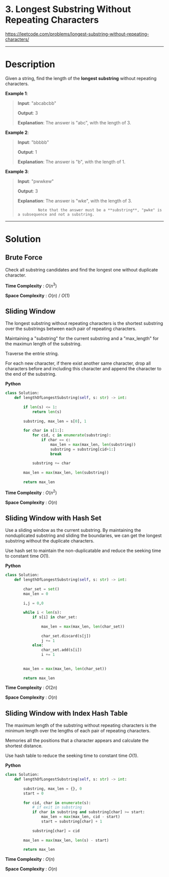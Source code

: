 # 3. Longest Substring Without Repeating Characters

https://leetcode.com/problems/longest-substring-without-repeating-characters/

---

# Description

Given a string, find the length of the **longest substring** without repeating characters.

**Example 1**:

> **Input**: "abcabcbb"
> 
> **Output**: 3 
> 
> **Explanation**: The answer is "abc", with the length of 3. 

**Example 2**:

> **Input**: "bbbbb"
> 
> **Output**: 1
> 
> **Explanation**: The answer is "b", with the length of 1.

**Example 3**:

> **Input**: "pwwkew"
> 
> **Output**: 3
> 
> **Explanation**: The answer is "wke", with the length of 3. 
> 
>              Note that the answer must be a **substring**, "pwke" is a subsequence and not a substring.

---

# Solution

## Brute Force

Check all substring candidates and find the longest one without duplicate character.

**Time Complexity** : $O(n^3)$

**Space Complexity** : $O(n)$ / $O(1)$

## Sliding Window

The longest substring without repeating characters is the shortest substring over the substrings between each pair of repeating characters.

Maintaining a "substring" for the current substring and a "max_length" for the maximun length of the substring. 

Traverse the entrie string. 

For each new character, if there exist another same character, drop all characters before and including this character and append the character to the end of the substring. 

**Python**
```python
class Solution:
    def lengthOfLongestSubstring(self, s: str) -> int:
        
        if len(s) <= 1:
            return len(s)
        
        substring, max_len = s[0], 1
        
        for char in s[1:]:
            for cid, c in enumerate(substring):
                if char == c:
                    max_len = max(max_len, len(substring))
                    substring = substring[cid+1:]
                    break
                    
            substring += char
        
        max_len = max(max_len, len(substring))
        
        return max_len
```

**Time Complexity** : $O(n^2)$

**Space Complexity** : $O(n)$

## Sliding Window with Hash Set

Use a sliding window as the current substring. By maintaining the nonduplicated substring and sliding the boundaries, we can get the longest substring without the duplicate characters.

Use hash set to maintain the non-duplicatable and reduce the seeking time to constant time $O(1)$.

**Python**
```python
class Solution:
    def lengthOfLongestSubstring(self, s: str) -> int:
        
        char_set = set()
        max_len = 0
        
        i,j = 0,0
        
        while i < len(s):
            if s[i] in char_set:
                
                max_len = max(max_len, len(char_set))
                
                char_set.discard(s[j])
                j += 1
            else:
                char_set.add(s[i])
                i += 1
                
            
        max_len = max(max_len, len(char_set))
        
        return max_len
```

**Time Complexity** : $O(2n)$

**Space Complexity** : $O(n)$

## Sliding Window with Index Hash Table

The maximum length of the substring without repeating characters is the minimum length over the lengths of each pair of repeating characters.

Memories all the positions that a character appears and calculate the shortest distance.

Use hash table to reduce the seeking time to constant time $O(1)$.

**Python**
```python
class Solution:
    def lengthOfLongestSubstring(self, s: str) -> int:
        
        substring, max_len = {}, 0
        start = 0
        
        for cid, char in enumerate(s):
            # if exit in substring
            if char in substring and substring[char] >= start:
                max_len = max(max_len, cid - start)
                start = substring[char] + 1
                
            substring[char] = cid
        
        max_len = max(max_len, len(s) - start)
        
        return max_len
```

**Time Complexity** : $O(n)$

**Space Complexity** : $O(n)$